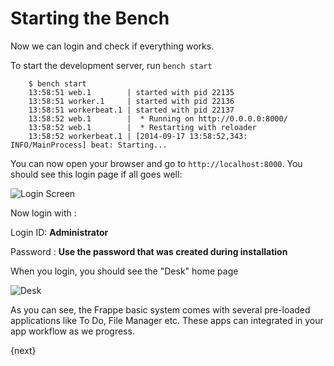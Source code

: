 # Starting the Bench

Now we can login and check if everything works.

To start the development server, run `bench start`

```
	$ bench start
	13:58:51 web.1        | started with pid 22135
	13:58:51 worker.1     | started with pid 22136
	13:58:51 workerbeat.1 | started with pid 22137
	13:58:52 web.1        |  * Running on http://0.0.0.0:8000/
	13:58:52 web.1        |  * Restarting with reloader
	13:58:52 workerbeat.1 | [2014-09-17 13:58:52,343: INFO/MainProcess] beat: Starting...
```

You can now open your browser and go to `http://localhost:8000`. You should see this login page if all goes well:

<img class="screenshot" alt="Login Screen" src="~@frappe_base/assets/img/login.png">

Now login with :

Login ID: **Administrator**

Password : **Use the password that was created during installation**

When you login, you should see the "Desk" home page

<img class="screenshot" alt="Desk" src="~@frappe_base/assets/img/desk.png">

As you can see, the Frappe basic system comes with several pre-loaded applications like To Do, File Manager etc. These apps can integrated in your app workflow as we progress.

{next}
